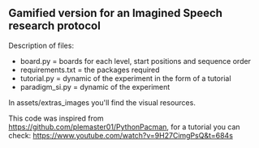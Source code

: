 ## Gamified version for an Imagined Speech research protocol

Description of files:
* board.py = boards for each level, start positions and sequence order
* requirements.txt = the packages required
* tutorial.py = dynamic of the experiment in the form of a tutorial
* paradigm_si.py = dynamic of the experiment

In assets/extras_images you'll find the visual resources.

This code was inspired from https://github.com/plemaster01/PythonPacman, for a tutorial you can check: https://www.youtube.com/watch?v=9H27CimgPsQ&t=684s